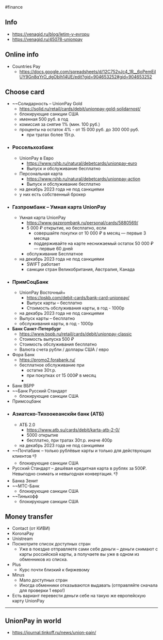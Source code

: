 #finance 

## Info
- https://venagid.ru/blog/letim-v-evropu
- https://venagid.ru/45078-unionpay

## Online info
- Countries Pay
	- https://docs.google.com/spreadsheets/d/12C752vJc4_1R__6oPemEjlUY9Gn8qYrO_dgOblh14UE/edit?gid=904653252#gid=904653252

## Choose card
- ~~Солидарность – UnionPay Gold
	- https://solid.ru/retail/cards/debit/unionpay-gold-solidarnost/
	- блокирующие санкции США
	- именная 500 руб. в год
	- комиссия за снятие 1% (мин. 100 руб.)
	- проценты на остаток 4% - от 15 000 руб. до 300 000 руб.
		- при тратах более 15т.р.
- ### Россельхозбанк
	- UnionPay в Евро
		- https://www.rshb.ru/natural/debetcards/unionpay-euro
		- Выпуск и обслуживание бесплатно
	- Персональная карта
		- https://www.rshb.ru/natural/debetcards/unionpay-action
		- Выпуск и обслуживание бесплатно
	- на декабрь 2023 года не под санкциями
	- у них есть собственный брокер
- ### Газпромбанк – Умная карта UnionPay
	- Умная карта UnionPay
		- https://www.gazprombank.ru/personal/cards/5880569/
		- 5 000 ₽ открытие, но бесплатно, если
			- совершайте покупки от 10 000 ₽ в месяц — первые 3 месяца
			- поддерживайте на карте неснижаемый остаток 50 000 ₽ — первые 60 дней
		- обслуживание Бесплатное
	- на декабрь 2023 года не под санкциями
		- SWIFT работает
		- санкции стран Великобритания, Австралия, Канада
- ### ПримСоцБанк
	- UnionPay Восточный+
		- https://pskb.com/debit-cards/bank-card-unionpay/
		- Выпуск карты – бесплатно
		- Стоимость обслуживания карты, в год - 1000р
	- на декабрь 2023 года не под санкциями
	- Выпуск карты – бесплатно 
	- обслуживания карты, в год - 1000р
- **Банк Санкт-Петербург**
	- https://www.bspb.ru/retail/cards/debit/unionpay-classic
	- Стоимость выпуска	500 ₽
	- Стоимость обслуживания	бесплатно
	- Валюта счета 	рубли / доллары США / евро
- Фора Банк
	- https://promo2.forabank.ru/
	- бесплатное обслуживание при
		- остатке 30т.р.
		- при покупках от 15 000₽ в месяц
		- 
- Банк ВБРР
- ~~Банк Русский Стандарт
	- блокирующие санкции США
- Примсоцбанк
- ### Азиатско-Тихоокеанскйи банк (АТБ)
	- АТБ 2.0
		- https://www.atb.su/cards/debit/karta-atb-2-0/
		- 5000 открытие
		- бесплатно, при тратах 30т.р. иначе 400р
	- на декабрь 2023 года не под санкциями
- ~~Почтабанк – только рублёвые карты и только для действующих клиентов 👎
	- блокирующие санкции США
- Русский Стандарт – дешёвая кредитная карта в рублях за 500₽. Невыгодно снимать и невыгодная конвертация. 👎
- Банка Зенит
- ~~МТС-Банк
	- блокирующие санкции США
- ~~Тинькофф
	- блокирующие санкции США
## Money transfer
- Contact (от КИВИ)
- KoronaPay
- Unistream
- Посмотрите список доступных стран
	- Уже в поездке отправляете сами себе деньги – деньги снимают с карты российской карты, а получаете вы уже в одном из обменников из списка.
- Plus
	- Курс почти близкий к биржевому
- Minus
	- Мало доступных стран
	- Иногда обменники отказываются выдавать (отправляйте сначала для проверки 1 евро!)
- Есть вариант перевести деньги себе на такую же европейскую карту UnionPay


---
## UnionPay in world
- https://journal.tinkoff.ru/news/union-pain/